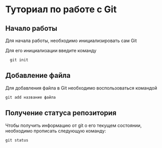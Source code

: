 # Туториал по работе с Git

## Начало работы

Для начала работы, необходимо инициализировать сам Git

Для его инициализации введите команду 

```
  git init
```

## Добавление файла

Для добавления файла в Git необходимо воспользоваться командой 

```
git add название файла
```
## Получение статуса репозитория  

Чтобы получить информацию от git о его текущем состоянии, необходимо прописать следующую команду:

```
git status
```